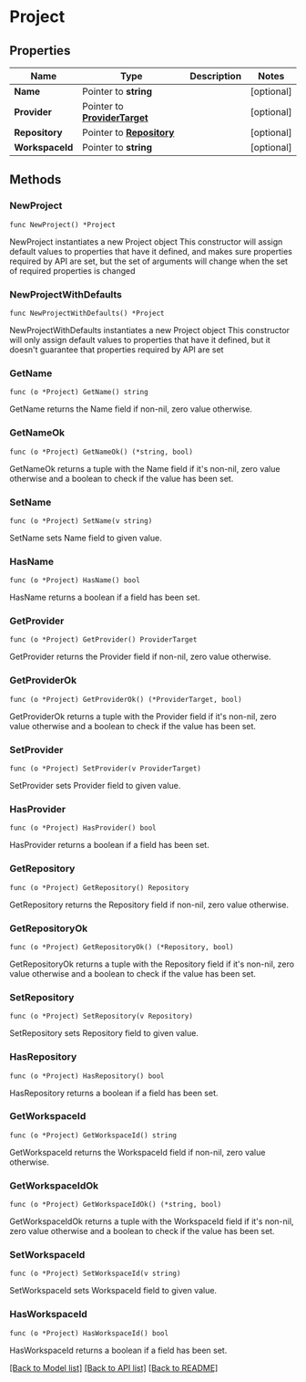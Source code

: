 # Project

## Properties

Name | Type | Description | Notes
------------ | ------------- | ------------- | -------------
**Name** | Pointer to **string** |  | [optional] 
**Provider** | Pointer to [**ProviderTarget**](ProviderTarget.md) |  | [optional] 
**Repository** | Pointer to [**Repository**](Repository.md) |  | [optional] 
**WorkspaceId** | Pointer to **string** |  | [optional] 

## Methods

### NewProject

`func NewProject() *Project`

NewProject instantiates a new Project object
This constructor will assign default values to properties that have it defined,
and makes sure properties required by API are set, but the set of arguments
will change when the set of required properties is changed

### NewProjectWithDefaults

`func NewProjectWithDefaults() *Project`

NewProjectWithDefaults instantiates a new Project object
This constructor will only assign default values to properties that have it defined,
but it doesn't guarantee that properties required by API are set

### GetName

`func (o *Project) GetName() string`

GetName returns the Name field if non-nil, zero value otherwise.

### GetNameOk

`func (o *Project) GetNameOk() (*string, bool)`

GetNameOk returns a tuple with the Name field if it's non-nil, zero value otherwise
and a boolean to check if the value has been set.

### SetName

`func (o *Project) SetName(v string)`

SetName sets Name field to given value.

### HasName

`func (o *Project) HasName() bool`

HasName returns a boolean if a field has been set.

### GetProvider

`func (o *Project) GetProvider() ProviderTarget`

GetProvider returns the Provider field if non-nil, zero value otherwise.

### GetProviderOk

`func (o *Project) GetProviderOk() (*ProviderTarget, bool)`

GetProviderOk returns a tuple with the Provider field if it's non-nil, zero value otherwise
and a boolean to check if the value has been set.

### SetProvider

`func (o *Project) SetProvider(v ProviderTarget)`

SetProvider sets Provider field to given value.

### HasProvider

`func (o *Project) HasProvider() bool`

HasProvider returns a boolean if a field has been set.

### GetRepository

`func (o *Project) GetRepository() Repository`

GetRepository returns the Repository field if non-nil, zero value otherwise.

### GetRepositoryOk

`func (o *Project) GetRepositoryOk() (*Repository, bool)`

GetRepositoryOk returns a tuple with the Repository field if it's non-nil, zero value otherwise
and a boolean to check if the value has been set.

### SetRepository

`func (o *Project) SetRepository(v Repository)`

SetRepository sets Repository field to given value.

### HasRepository

`func (o *Project) HasRepository() bool`

HasRepository returns a boolean if a field has been set.

### GetWorkspaceId

`func (o *Project) GetWorkspaceId() string`

GetWorkspaceId returns the WorkspaceId field if non-nil, zero value otherwise.

### GetWorkspaceIdOk

`func (o *Project) GetWorkspaceIdOk() (*string, bool)`

GetWorkspaceIdOk returns a tuple with the WorkspaceId field if it's non-nil, zero value otherwise
and a boolean to check if the value has been set.

### SetWorkspaceId

`func (o *Project) SetWorkspaceId(v string)`

SetWorkspaceId sets WorkspaceId field to given value.

### HasWorkspaceId

`func (o *Project) HasWorkspaceId() bool`

HasWorkspaceId returns a boolean if a field has been set.


[[Back to Model list]](../README.md#documentation-for-models) [[Back to API list]](../README.md#documentation-for-api-endpoints) [[Back to README]](../README.md)


